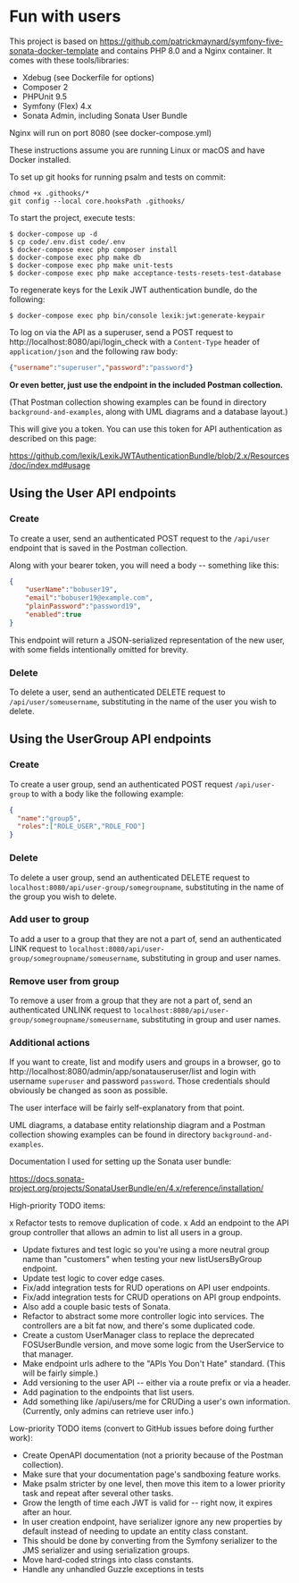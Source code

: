 # Fun with users

This project is based on https://github.com/patrickmaynard/symfony-five-sonata-docker-template and contains PHP 8.0 and a Nginx container.
It comes with these tools/libraries:
* Xdebug (see Dockerfile for options)
* Composer 2
* PHPUnit 9.5
* Symfony (Flex) 4.x
* Sonata Admin, including Sonata User Bundle

Nginx will run on port 8080 (see docker-compose.yml)

These instructions assume you are running Linux or macOS and have Docker installed.

To set up git hooks for running psalm and tests on commit:
```shell
chmod +x .githooks/*
git config --local core.hooksPath .githooks/
```

To start the project, execute tests:
```shell
$ docker-compose up -d
$ cp code/.env.dist code/.env
$ docker-compose exec php composer install
$ docker-compose exec php make db
$ docker-compose exec php make unit-tests
$ docker-compose exec php make acceptance-tests-resets-test-database
```

To regenerate keys for the Lexik JWT authentication bundle, do the following:
```
$ docker-compose exec php bin/console lexik:jwt:generate-keypair
```

To log on via the API as a superuser, send a POST request to http://localhost:8080/api/login_check with a `Content-Type` header of `application/json` and the following raw body:

```json
{"username":"superuser","password":"password"}
``` 

**Or even better, just use the endpoint in the included Postman collection.**

(That Postman collection showing examples can be found in directory `background-and-examples`, along with UML diagrams and a database layout.)

This will give you a token. You can use this token for API authentication as described on this page: 

https://github.com/lexik/LexikJWTAuthenticationBundle/blob/2.x/Resources/doc/index.md#usage

## Using the User API endpoints

### Create

To create a user, send an authenticated POST request to the `/api/user` endpoint that is saved in the Postman collection.

Along with your bearer token, you will need a body -- something like this:

```json
{
    "userName":"bobuser19",
    "email":"bobuser19@example.com",
    "plainPassword":"password19",
    "enabled":true
}
```

This endpoint will return a JSON-serialized representation of the new user, with some fields intentionally omitted for brevity.

### Delete

To delete a user, send an authenticated DELETE request to `/api/user/someusername`, substituting in the name of the user you wish to delete.

## Using the UserGroup API endpoints

### Create

To create a user group, send an authenticated POST request `/api/user-group` to with a body like the following example:

```json
{
  "name":"group5",
  "roles":["ROLE_USER","ROLE_FOO"]
}
```

### Delete

To delete a user group, send an authenticated DELETE request to `localhost:8080/api/user-group/somegroupname`, substituting in the name of the group you wish to delete.

### Add user to group

To add a user to a group that they are not a part of, send an authenticated LINK request to `localhost:8080/api/user-group/somegroupname/someusername`, substituting in group and user names.

### Remove user from group

To remove a user from a group that they are not a part of, send an authenticated UNLINK request to `localhost:8080/api/user-group/somegroupname/someusername`, substituting in group and user names.

### Additional actions

If you want to create, list and modify users and groups in a browser, go to http://localhost:8080/admin/app/sonatauseruser/list and login with username `superuser` and password `password`. Those credentials should obviously be changed as soon as possible.

The user interface will be fairly self-explanatory from that point.

UML diagrams, a database entity relationship diagram and a Postman collection showing examples can be found in directory `background-and-examples`.

Documentation I used for setting up the Sonata user bundle:

https://docs.sonata-project.org/projects/SonataUserBundle/en/4.x/reference/installation/

High-priority TODO items:
    
x Refactor tests to remove duplication of code.
x Add an endpoint to the API group controller that allows an admin to list all users in a group.
* Update fixtures and test logic so you're using a more neutral group name than "customers" when testing your new listUsersByGroup endpoint.
* Update test logic to cover edge cases.
* Fix/add integration tests for RUD operations on API user endpoints. 
* Fix/add integration tests for CRUD operations on API group endpoints.
* Also add a couple basic tests of Sonata.
* Refactor to abstract some more controller logic into services. The controllers are a bit fat now, and there's some duplicated code.
* Create a custom UserManager class to replace the deprecated FOSUserBundle version, and move some logic from the UserService to that manager.
* Make endpoint urls adhere to the "APIs You Don't Hate" standard. (This will be fairly simple.)
* Add versioning to the user API -- either via a route prefix or via a header.
* Add pagination to the endpoints that list users.
* Add something like /api/users/me for CRUDing a user's own information. (Currently, only admins can retrieve user info.)

Low-priority TODO items (convert to GitHub issues before doing further work):

* Create OpenAPI documentation (not a priority because of the Postman collection).
* Make sure that your documentation page's sandboxing feature works.
* Make psalm stricter by one level, then move this item to a lower priority task and repeat after several other tasks.
* Grow the length of time each JWT is valid for -- right now, it expires after an hour.
* In user creation endpoint, have serializer ignore any new properties by default instead of needing to update an entity class constant.
* This should be done by converting from the Symfony serializer to the JMS serializer and using serialization groups.
* Move hard-coded strings into class constants.
* Handle any unhandled Guzzle exceptions in tests
